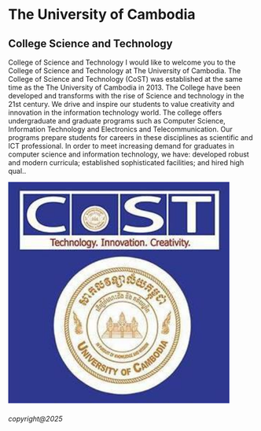 
<html>
<head>
<title>ITE103-HTML</title>
</head>

<body>
<h1>The University of Cambodia</h1>
<h2>College Science and Technology</h2>
<p>
College of Science and Technology I would like to welcome you to the College of Science and Technology at The University of Cambodia. The College of Science and Technology (CoST) was established at the same time as the The University of Cambodia in 2013. The College have been developed and transforms with the rise of Science and technology in the 21st century. We drive and inspire our students to value creativity and innovation in the information technology world. The college offers undergraduate and graduate programs such as Computer Science, Information Technology and Electronics and Telecommunication. Our programs prepare students for careers in these disciplines as scientific and ICT professional. In order to meet increasing demand for graduates in computer science and information technology, we have: developed robust and modern curricula; established sophisticated facilities; and hired high qual..
</p>
</body>
<img src="UC.jpg" alt="ITE103" width="450" hight="450">

<footer><h6>copyright@2025</h6></footer>
</html>
